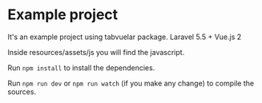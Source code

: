 # Example project
It's an example project using tabvuelar package. Laravel 5.5 + Vue.js 2

Inside resources/assets/js you will find the javascript.

Run `npm install` to install the dependencies.

Run `npm run dev` or `npm run watch` (if you make any change) to compile the sources.
